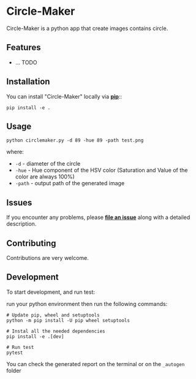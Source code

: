 
# Circle-Maker

Circle-Maker is a python app that create images contains circle.

## Features

- ... TODO

## Installation

You can install "Circle-Maker" locally via **[pip](https://pypi.org/project/pip/)**::

```shell
pip install -e .
```

## Usage

```shell script
python circlemaker.py -d 89 -hue 89 -path test.png
   ```
where:

- `-d` - diameter of the circle
- `-hue` - Hue component of the HSV color (Saturation and Value of the color are always 100%)
- `-path` - output path of the generated image

## Issues

If you encounter any problems, please **[file an issue](https://github.com/MohamedRaslan/Circle-Maker/issues)** along with a detailed description.

## Contributing

Contributions are very welcome.

## Development

To start development, and run test:

run your python environment then run the following commands:

```shell
# Update pip, wheel and setuptools
python -m pip install -U pip wheel setuptools

# Instal all the needed dependencies
pip install -e .[dev]

# Run test
pytest
```

You can check the generated report on the terminal or on the `_autogen` folder
